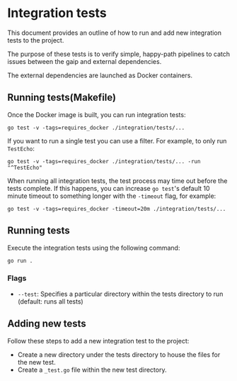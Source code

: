 # Integration tests

This document provides an outline of how to run and add new integration tests to the project.

The purpose of these tests is to verify simple, happy-path pipelines to catch issues between the gaip and external dependencies.

The external dependencies are launched as Docker containers.

## Running tests(Makefile)

Once the Docker image is built, you can run integration tests:

```shell
go test -v -tags=requires_docker ./integration/tests/...

```

If you want to run a single test you can use a filter. For example, to only run `TestEcho`:

```shell
go test -v -tags=requires_docker ./integration/tests/... -run "^TestEcho"

```

When running all integration tests, the test process may time out before the tests complete. If this happens, you can increase `go test`'s default 10 minute timeout to something longer with the `-timeout` flag, for example:

```shell
go test -v -tags=requires_docker -timeout=20m ./integration/tests/...

```

## Running tests

Execute the integration tests using the following command:

`go run .`

### Flags

* `--test`: Specifies a particular directory within the tests directory to run (default: runs all tests)

## Adding new tests

Follow these steps to add a new integration test to the project:

- Create a new directory under the tests directory to house the files for the new test.
- Create a `_test.go` file within the new test directory.
